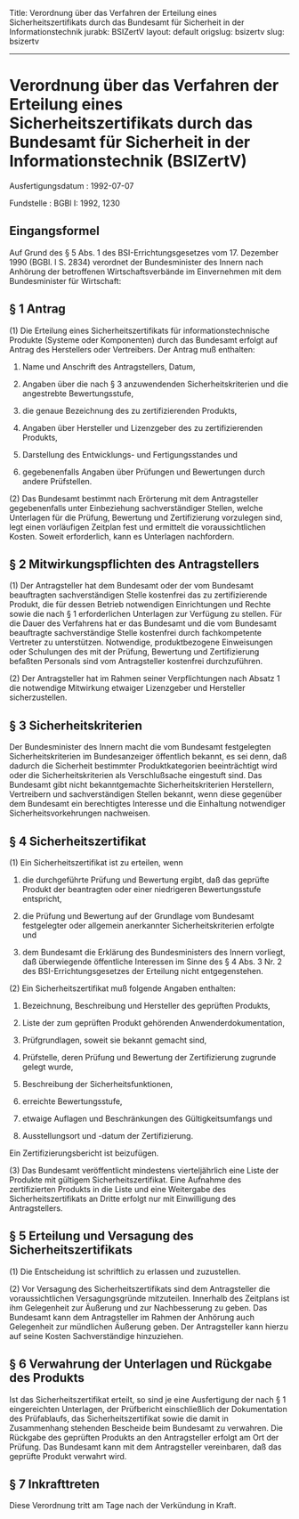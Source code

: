 Title: Verordnung über das Verfahren der Erteilung eines Sicherheitszertifikats durch
  das Bundesamt für Sicherheit in der Informationstechnik
jurabk: BSIZertV
layout: default
origslug: bsizertv
slug: bsizertv

---

# Verordnung über das Verfahren der Erteilung eines Sicherheitszertifikats durch das Bundesamt für Sicherheit in der Informationstechnik (BSIZertV)

Ausfertigungsdatum
:   1992-07-07

Fundstelle
:   BGBl I: 1992, 1230



## Eingangsformel

Auf Grund des § 5 Abs. 1 des BSI-Errichtungsgesetzes vom 17. Dezember
1990 (BGBl. I S. 2834) verordnet der Bundesminister des Innern nach
Anhörung der betroffenen Wirtschaftsverbände im Einvernehmen mit dem
Bundesminister für Wirtschaft:


## § 1 Antrag

(1) Die Erteilung eines Sicherheitszertifikats für
informationstechnische Produkte (Systeme oder Komponenten) durch das
Bundesamt erfolgt auf Antrag des Herstellers oder Vertreibers. Der
Antrag muß enthalten:

1.  Name und Anschrift des Antragstellers, Datum,


2.  Angaben über die nach § 3 anzuwendenden Sicherheitskriterien und die
    angestrebte Bewertungsstufe,


3.  die genaue Bezeichnung des zu zertifizierenden Produkts,


4.  Angaben über Hersteller und Lizenzgeber des zu zertifizierenden
    Produkts,


5.  Darstellung des Entwicklungs- und Fertigungsstandes und


6.  gegebenenfalls Angaben über Prüfungen und Bewertungen durch andere
    Prüfstellen.




(2) Das Bundesamt bestimmt nach Erörterung mit dem Antragsteller
gegebenenfalls unter Einbeziehung sachverständiger Stellen, welche
Unterlagen für die Prüfung, Bewertung und Zertifizierung vorzulegen
sind, legt einen vorläufigen Zeitplan fest und ermittelt die
voraussichtlichen Kosten. Soweit erforderlich, kann es Unterlagen
nachfordern.


## § 2 Mitwirkungspflichten des Antragstellers

(1) Der Antragsteller hat dem Bundesamt oder der vom Bundesamt
beauftragten sachverständigen Stelle kostenfrei das zu zertifizierende
Produkt, die für dessen Betrieb notwendigen Einrichtungen und Rechte
sowie die nach § 1 erforderlichen Unterlagen zur Verfügung zu stellen.
Für die Dauer des Verfahrens hat er das Bundesamt und die vom
Bundesamt beauftragte sachverständige Stelle kostenfrei durch
fachkompetente Vertreter zu unterstützen. Notwendige, produktbezogene
Einweisungen oder Schulungen des mit der Prüfung, Bewertung und
Zertifizierung befaßten Personals sind vom Antragsteller kostenfrei
durchzuführen.

(2) Der Antragsteller hat im Rahmen seiner Verpflichtungen nach Absatz
1 die notwendige Mitwirkung etwaiger Lizenzgeber und Hersteller
sicherzustellen.


## § 3 Sicherheitskriterien

Der Bundesminister des Innern macht die vom Bundesamt festgelegten
Sicherheitskriterien im Bundesanzeiger öffentlich bekannt, es sei
denn, daß dadurch die Sicherheit bestimmter Produktkategorien
beeinträchtigt wird oder die Sicherheitskriterien als Verschlußsache
eingestuft sind. Das Bundesamt gibt nicht bekanntgemachte
Sicherheitskriterien Herstellern, Vertreibern und sachverständigen
Stellen bekannt, wenn diese gegenüber dem Bundesamt ein berechtigtes
Interesse und die Einhaltung notwendiger Sicherheitsvorkehrungen
nachweisen.


## § 4 Sicherheitszertifikat

(1) Ein Sicherheitszertifikat ist zu erteilen, wenn

1.  die durchgeführte Prüfung und Bewertung ergibt, daß das geprüfte
    Produkt der beantragten oder einer niedrigeren Bewertungsstufe
    entspricht,


2.  die Prüfung und Bewertung auf der Grundlage vom Bundesamt festgelegter
    oder allgemein anerkannter Sicherheitskriterien erfolgte und


3.  dem Bundesamt die Erklärung des Bundesministers des Innern vorliegt,
    daß überwiegende öffentliche Interessen im Sinne des § 4 Abs. 3 Nr. 2
    des BSI-Errichtungsgesetzes der Erteilung nicht entgegenstehen.




(2) Ein Sicherheitszertifikat muß folgende Angaben enthalten:

1.  Bezeichnung, Beschreibung und Hersteller des geprüften Produkts,


2.  Liste der zum geprüften Produkt gehörenden Anwenderdokumentation,


3.  Prüfgrundlagen, soweit sie bekannt gemacht sind,


4.  Prüfstelle, deren Prüfung und Bewertung der Zertifizierung zugrunde
    gelegt wurde,


5.  Beschreibung der Sicherheitsfunktionen,


6.  erreichte Bewertungsstufe,


7.  etwaige Auflagen und Beschränkungen des Gültigkeitsumfangs und


8.  Ausstellungsort und -datum der Zertifizierung.



Ein Zertifizierungsbericht ist beizufügen.

(3) Das Bundesamt veröffentlicht mindestens vierteljährlich eine Liste
der Produkte mit gültigem Sicherheitszertifikat. Eine Aufnahme des
zertifizierten Produkts in die Liste und eine Weitergabe des
Sicherheitszertifikats an Dritte erfolgt nur mit Einwilligung des
Antragstellers.


## § 5 Erteilung und Versagung des Sicherheitszertifikats

(1) Die Entscheidung ist schriftlich zu erlassen und zuzustellen.

(2) Vor Versagung des Sicherheitszertifikats sind dem Antragsteller
die voraussichtlichen Versagungsgründe mitzuteilen. Innerhalb des
Zeitplans ist ihm Gelegenheit zur Äußerung und zur Nachbesserung zu
geben. Das Bundesamt kann dem Antragsteller im Rahmen der Anhörung
auch Gelegenheit zur mündlichen Äußerung geben. Der Antragsteller kann
hierzu auf seine Kosten Sachverständige hinzuziehen.


## § 6 Verwahrung der Unterlagen und Rückgabe des Produkts

Ist das Sicherheitszertifikat erteilt, so sind je eine Ausfertigung
der nach § 1 eingereichten Unterlagen, der Prüfbericht einschließlich
der Dokumentation des Prüfablaufs, das Sicherheitszertifikat sowie die
damit in Zusammenhang stehenden Bescheide beim Bundesamt zu verwahren.
Die Rückgabe des geprüften Produkts an den Antragsteller erfolgt am
Ort der Prüfung. Das Bundesamt kann mit dem Antragsteller vereinbaren,
daß das geprüfte Produkt verwahrt wird.


## § 7 Inkrafttreten

Diese Verordnung tritt am Tage nach der Verkündung in Kraft.

